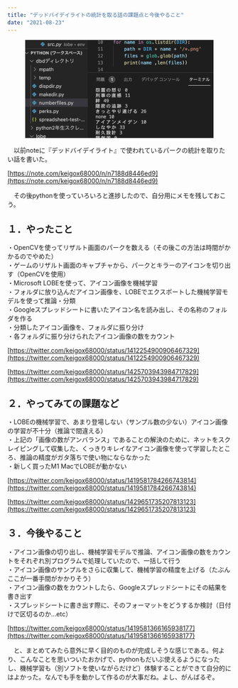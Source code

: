 ```yaml
---
title: "デッドバイデイライトの統計を取る話の課題点と今後やること"
date: "2021-08-23"
---
```


<figure>

![](assets/nbe915c5282d2_5499ff59e580eae3fb8eba8343e14c81.png)

</figure>

　以前noteに『デッドバイデイライト』で使われているパークの統計を取りたい話を書いた。

[https://note.com/keigox68000/n/n7188d8446ed9](https://note.com/keigox68000/n/n7188d8446ed9)

　その後pythonを使っていろいろと進捗したので、自分用にメモを残しておこう。

## １．やったこと

・OpenCVを使ってリザルト画面のパークを数える（その後この方法は時間がかかるのでやめた）  
・ゲームのリザルト画面のキャプチャから、パークとキラーのアイコンを切り出す（OpenCVを使用）  
・Microsoft LOBEを使って、アイコン画像を機械学習  
・フォルダに放り込んだアイコン画像を、LOBEでエクスポートした機械学習モデルを使って推論・分類  
・Googleスプレッドシートに書いたアイコン名を読み出し、その名称のフォルダを作る  
・分類したアイコン画像を、フォルダに振り分け  
・各フォルダに振り分けられたアイコン画像の数をカウント

[https://twitter.com/keigox68000/status/1412254900906467329](https://twitter.com/keigox68000/status/1412254900906467329)

[https://twitter.com/keigox68000/status/1425703943984717829](https://twitter.com/keigox68000/status/1425703943984717829)

## ２．やってみての課題など

・LOBEの機械学習で、あまり登場しない（サンプル数の少ない）アイコン画像の学習が不十分（推論で間違える）  
・上記の「画像の数がアンバランス」であることの解決のために、ネットをスクレイピングして収集した、くっきりキレイなアイコン画像を使って学習したところ、推論の精度がガタ落ちで使い物にならなかった  
・新しく買ったM1 MacでLOBEが動かない

[https://twitter.com/keigox68000/status/1419581784266743814](https://twitter.com/keigox68000/status/1419581784266743814)

[https://twitter.com/keigox68000/status/1429651735207813123](https://twitter.com/keigox68000/status/1429651735207813123)

## ３．今後やること

・アイコン画像の切り出し、機械学習モデルで推論、アイコン画像の数をカウントをそれぞれ別プログラムで処理していたので、一括して行う  
・アイコン画像のサンプルをさらに収集して、機械学習の精度を上げる（たぶんここが一番手間がかかりそう）  
・アイコン画像の数をカウントしたら、Googleスプレッドシートにその結果を書き出す  
・スプレッドシートに書き出す際に、そのフォーマットをどうするか検討（日付けで区切るのか…etc）

[https://twitter.com/keigox68000/status/1419581366165938177](https://twitter.com/keigox68000/status/1419581366165938177)

　と、まとめてみたら意外に早く目的のものが完成しそうな感じである。何より、こんなことを思いついたおかげで、pythonもだいぶ使えるようになったし、機械学習も（別ソフトを使いながらだけど）体験することができて自分的にはよかった。なんでも手を動かして作るのが大事だね。よし、がんばるぞ。
